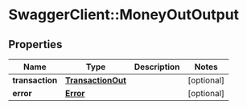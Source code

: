 # SwaggerClient::MoneyOutOutput

## Properties
Name | Type | Description | Notes
------------ | ------------- | ------------- | -------------
**transaction** | [**TransactionOut**](TransactionOut.md) |  | [optional] 
**error** | [**Error**](Error.md) |  | [optional] 


